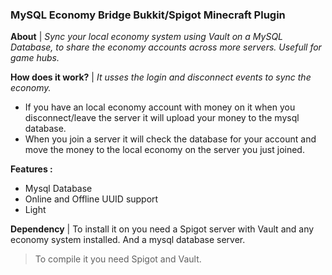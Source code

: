 ### MySQL Economy Bridge Bukkit/Spigot Minecraft Plugin

**About** | *Sync your local economy system using Vault on a MySQL Database, to share the economy accounts across more servers. Usefull for game hubs.*

**How does it work?** | *It usses the login and disconnect events to sync the economy.*
- If you have an local economy account with money on it when you disconnect/leave the server it will upload your money to the mysql database.
- When you join a server it will check the database for your account and move the money to the local economy on the server you just joined.

**Features :**
* Mysql Database
* Online and Offline UUID support
* Light

**Dependency** | To install it on you need a Spigot server with Vault and any economy system installed. And a mysql database server.

> To compile it you need Spigot and Vault.
